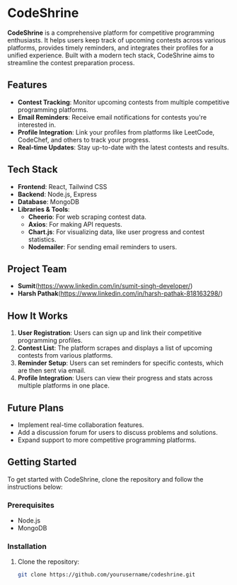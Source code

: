 # CodeShrine

**CodeShrine** is a comprehensive platform for competitive programming enthusiasts. It helps users keep track of upcoming contests across various platforms, provides timely reminders, and integrates their profiles for a unified experience. Built with a modern tech stack, CodeShrine aims to streamline the contest preparation process.

## Features

- **Contest Tracking**: Monitor upcoming contests from multiple competitive programming platforms.
- **Email Reminders**: Receive email notifications for contests you're interested in.
- **Profile Integration**: Link your profiles from platforms like LeetCode, CodeChef, and others to track your progress.
- **Real-time Updates**: Stay up-to-date with the latest contests and results.

## Tech Stack

- **Frontend**: React, Tailwind CSS
- **Backend**: Node.js, Express
- **Database**: MongoDB
- **Libraries & Tools**:
  - **Cheerio**: For web scraping contest data.
  - **Axios**: For making API requests.
  - **Chart.js**: For visualizing data, like user progress and contest statistics.
  - **Nodemailer**: For sending email reminders to users.

## Project Team

- **Sumit**(https://www.linkedin.com/in/sumit-singh-developer/)
- **Harsh Pathak**(https://www.linkedin.com/in/harsh-pathak-818163298/)

## How It Works

1. **User Registration**: Users can sign up and link their competitive programming profiles.
2. **Contest List**: The platform scrapes and displays a list of upcoming contests from various platforms.
3. **Reminder Setup**: Users can set reminders for specific contests, which are then sent via email.
4. **Profile Integration**: Users can view their progress and stats across multiple platforms in one place.

## Future Plans

- Implement real-time collaboration features.
- Add a discussion forum for users to discuss problems and solutions.
- Expand support to more competitive programming platforms.

## Getting Started

To get started with CodeShrine, clone the repository and follow the instructions below:

### Prerequisites

- Node.js
- MongoDB

### Installation

1. Clone the repository:
   ```bash
   git clone https://github.com/yourusername/codeshrine.git

